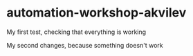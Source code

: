# automation-workshop-akvilev


My first test, checking that everything is working 

My second changes, because something doesn't work